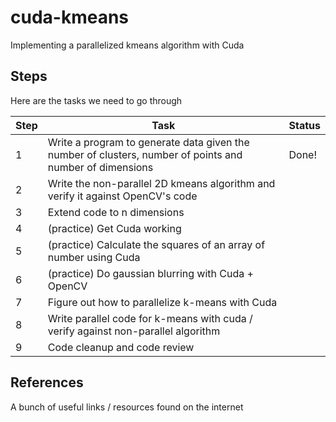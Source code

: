 # cuda-kmeans
Implementing a parallelized kmeans algorithm with Cuda

## Steps
Here are the tasks we need to go through

| Step | Task | Status |
|---|----|----|
| 1 | Write a program to generate data given the number of clusters, number of points and number of dimensions | Done!|
| 2 | Write the non-parallel 2D kmeans algorithm and verify it against OpenCV's code | |
| 3 | Extend code to n dimensions | |
| 4 | (practice) Get Cuda working | |
| 5 | (practice) Calculate the squares of an array of number using Cuda | |
| 6 | (practice) Do gaussian blurring with Cuda + OpenCV | |
| 7 | Figure out how to parallelize k-means with Cuda | |
| 8 | Write parallel code for k-means with cuda / verify against non-parallel algorithm | |
| 9 | Code cleanup and code review | |

## References
A bunch of useful links / resources found on the internet
